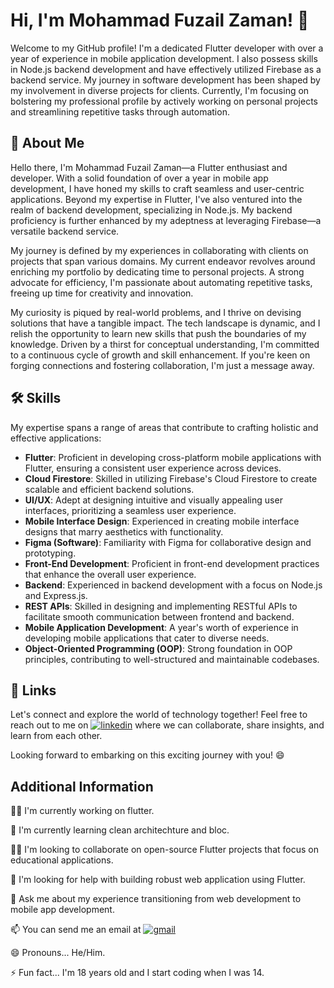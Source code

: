 # Hi, I'm Mohammad Fuzail Zaman! 👋

Welcome to my GitHub profile! I'm a dedicated Flutter developer with over a year of experience in mobile application development. I also possess skills in Node.js backend development and have effectively utilized Firebase as a backend service. My journey in software development has been shaped by my involvement in diverse projects for clients. Currently, I'm focusing on bolstering my professional profile by actively working on personal projects and streamlining repetitive tasks through automation.

## 🚀 About Me
Hello there, I'm Mohammad Fuzail Zaman—a Flutter enthusiast and developer. With a solid foundation of over a year in mobile app development, I have honed my skills to craft seamless and user-centric applications. Beyond my expertise in Flutter, I've also ventured into the realm of backend development, specializing in Node.js. My backend proficiency is further enhanced by my adeptness at leveraging Firebase—a versatile backend service.

My journey is defined by my experiences in collaborating with clients on projects that span various domains. My current endeavor revolves around enriching my portfolio by dedicating time to personal projects. A strong advocate for efficiency, I'm passionate about automating repetitive tasks, freeing up time for creativity and innovation.

My curiosity is piqued by real-world problems, and I thrive on devising solutions that have a tangible impact. The tech landscape is dynamic, and I relish the opportunity to learn new skills that push the boundaries of my knowledge. Driven by a thirst for conceptual understanding, I'm committed to a continuous cycle of growth and skill enhancement. If you're keen on forging connections and fostering collaboration, I'm just a message away.

## 🛠 Skills
My expertise spans a range of areas that contribute to crafting holistic and effective applications:

- **Flutter**: Proficient in developing cross-platform mobile applications with Flutter, ensuring a consistent user experience across devices.
- **Cloud Firestore**: Skilled in utilizing Firebase's Cloud Firestore to create scalable and efficient backend solutions.
- **UI/UX**: Adept at designing intuitive and visually appealing user interfaces, prioritizing a seamless user experience.
- **Mobile Interface Design**: Experienced in creating mobile interface designs that marry aesthetics with functionality.
- **Figma (Software)**: Familiarity with Figma for collaborative design and prototyping.
- **Front-End Development**: Proficient in front-end development practices that enhance the overall user experience.
- **Backend**: Experienced in backend development with a focus on Node.js and Express.js.
- **REST APIs**: Skilled in designing and implementing RESTful APIs to facilitate smooth communication between frontend and backend.
- **Mobile Application Development**: A year's worth of experience in developing mobile applications that cater to diverse needs.
- **Object-Oriented Programming (OOP)**: Strong foundation in OOP principles, contributing to well-structured and maintainable codebases.

## 🔗 Links
Let's connect and explore the world of technology together! Feel free to reach out to me on 
[![linkedin](https://img.shields.io/badge/linkedin-0A66C2?style=for-the-badge&logo=linkedin&logoColor=white)](https://www.linkedin.com/in/mohammad-fuzail-zaman-670731239/)
where we can collaborate, share insights, and learn from each other.

Looking forward to embarking on this exciting journey with you! 😄

## Additional Information
👩‍💻 I'm currently working on flutter.

🧠 I'm currently learning clean architechture and bloc.

👯‍♀️ I'm looking to collaborate on open-source Flutter projects that focus on educational applications.

🤔 I'm looking for help with building robust web application using Flutter.

💬 Ask me about my experience transitioning from web development to mobile app development.

📫 You can send me an email at 
[![gmail](https://img.shields.io/badge/Gmail-D14836?style=for-the-badge&logo=gmail&logoColor=white)](mailto:mohammadfuzailzaman@gmail.com)



😄 Pronouns... He/Him.

⚡️ Fun fact... I'm 18 years old and I start coding when I was 14.
